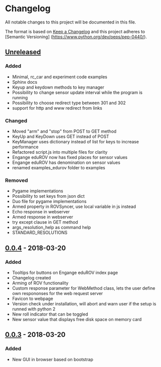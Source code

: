 # Changelog
All notable changes to this project will be documented in this file.

The format is based on [Keep a Changelog](http://keepachangelog.com/en/1.0.0/)
and this project adheres to [Semantic Versioning]
(https://www.python.org/dev/peps/pep-0440/).

## [Unreleased]
### Added
- Minimal, rc_car and experiment code examples
- Sphinx docs
- Keyup and keydown methods to key manager
- Possibility to change sensor update interval while the program is running
- Possibility to choose redirect type between 301 and 302
- support for http and www redirect from links

### Changed
- Moved "arm" and "stop" from POST to GET method
- KeyUp and KeyDown uses GET instead of POST
- KeyManager uses dictionary instead of list for keys to increase performance
- Refactored script.js into multiple files for clarity
- Engange eduROV now has fixed places for sensor values
- Engange eduROV has denomination on sensor values
- renamed examples_edurov folder to examples

### Removed
- Pygame implementations
- Possibility to set keys from json dict
- Duo file for pygame implementations
- Armed property in ROVSyncer, use local variable in js instead
- Echo response in webserver
- Armed response in webserver
- try except clause in GET method
- args_resolution_help as command help
- STANDARD_RESOLUTIONS

## [0.0.4] - 2018-03-20
### Added
- Tooltips for buttons on Engange eduROV index page
- Changelog created
- Arming of ROV functionality
- Custom response parameter for WebMethod class, lets the user define own
  respononses for the web request server
- Favicon to webpage
- Version check under installation, will abort and warn user if the setup is
  runned with python 2
- New roll indicator that can be toggled
- New sensor value that displays free disk space on memory card

## [0.0.3] - 2018-03-20
### Added
- New GUI in browser based on bootstrap

[Unreleased]: https://github.com/trolllabs/eduROV/compare/0.0.4...master
[0.0.4]: https://github.com/trolllabs/eduROV/compare/0.0.3...0.0.4
[0.0.3]: https://github.com/trolllabs/eduROV/compare/0.0.1rc1...0.0.3